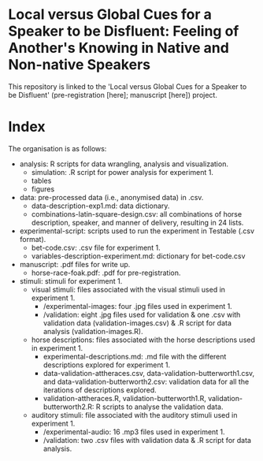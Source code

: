 # Local versus Global Cues for a Speaker to be Disfluent: Feeling of Another's Knowing in Native and Non-native Speakers

This repository is linked to the 'Local versus Global Cues for a Speaker to be Disfluent' (pre-registration [here]; manuscript [here]) project. 

# Index

The organisation is as follows:
* analysis: R scripts for data wrangling, analysis and visualization.
  * simulation: .R script for power analysis for experiment 1.
  * tables
  * figures
* data: pre-processed data (i.e., anonymised data) in .csv. 
  * data-description-exp1.md: data dictionary.
  * combinations-latin-square-design.csv: all combinations of horse description, speaker, and manner of delivery, resulting in 24 lists.
* experimental-script: scripts used to run the experiment in Testable (.csv format).
  * bet-code.csv: .csv file for experiment 1.
  * variables-description-experiment.md: dictionary for bet-code.csv
* manuscript: .pdf files for write up.
  * horse-race-foak.pdf: .pdf for pre-registration.
* stimuli: stimuli for experiment 1.
  * visual stimuli: files associated with the visual stimuli used in experiment 1.
    * /experimental-images: four .jpg files used in experiment 1.
    * /validation: eight .jpg files used for validation & one .csv with validation data (validation-images.csv) & .R script for data analysis (validation-images.R).
  * horse descriptions: files associated with the horse descriptions used in experiment 1.
    * experimental-descriptions.md: .md file with the different descriptions explored for experiment 1.
    * data-validation-attheraces.csv, data-validation-butterworth1.csv, and data-validation-butterworth2.csv: validation data for all the iterations of descriptions explored.
    * validation-attheraces.R, validation-butterworth1.R, validation-butterworth2.R: R scripts to analyse the validation data.
  * auditory stimuli: file associated with the auditory stimuli used in experiment 1.
    * /experimental-audio: 16 .mp3 files used in experiment 1.
    * /validation: two .csv files with validation data & .R script for data analysis.
  


